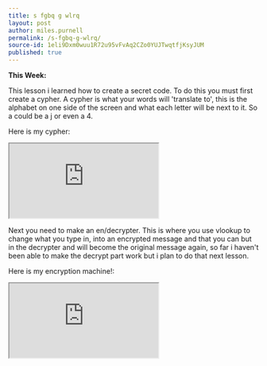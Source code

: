 ```yaml
---
title: s fgbq g wlrq
layout: post
author: miles.purnell
permalink: /s-fgbq-g-wlrq/
source-id: 1eli9Dxm0wuu1R72u95vFvAq2CZo0YUJTwqtfjKsyJUM
published: true
---
```

**This Week:**

This lesson i learned how to create a secret code. To do this you must first create a cypher. A cypher is what your words will 'translate to', this is the alphabet on one side of the screen and what each letter will be next to it. So a could be a j or even a 4.

Here is my cypher:
<iframe src="https://docs.google.com/spreadsheets/d/1uKDD4ItjE9eAzs0DjYR04GV1d1-hd37Su01ctlfX7oY/pubhtml?gid=0&amp;single=true&amp;widget=true&amp;headers=false"></iframe>

Next you need to make an en/decrypter. This is where you use vlookup to change what you type in, into an encrypted message and that you can but in the decrypter and will become the original message again, so far i haven't been able to make the decrypt part work but i plan to do that next lesson.

Here is my encryption machine!:
<iframe src="https://docs.google.com/spreadsheets/d/1uKDD4ItjE9eAzs0DjYR04GV1d1-hd37Su01ctlfX7oY/pubhtml?gid=1704865429&amp;single=true&amp;widget=true&amp;headers=false"></iframe>
